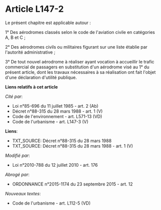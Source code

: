 # Article L147-2

Le présent chapitre est applicable autour : 

1° Des aérodromes classés selon le code de l'aviation civile en catégories A, B et C ; 

2° Des aérodromes civils ou militaires figurant sur une liste établie par l'autorité administrative ; 

3° De tout nouvel aérodrome à réaliser ayant vocation à accueillir le trafic commercial de passagers en substitution d'un
aérodrome visé au 1° du présent article, dont les travaux nécessaires à sa réalisation ont fait l'objet d'une déclaration
d'utilité publique.

**Liens relatifs à cet article**

_Cité par_:

  - Loi n°85-696 du 11 juillet 1985 - art. 2 (Ab)
  - Décret n°88-315 du 28 mars 1988 - art. 1 (V)
  - Code de l'environnement - art. L571-13 (VD)
  - Code de l'urbanisme - art. L147-3 (V)

**Liens**:

  - TXT_SOURCE: Décret n°88-315 du 28 mars 1988
  - TXT_SOURCE: Décret n°88-315 du 28 mars 1988 - art. 1 (V)

_Modifié par_:

  - Loi n°2010-788 du 12 juillet 2010 - art. 176

_Abrogé par_:

  - ORDONNANCE n°2015-1174 du 23 septembre 2015 - art. 12

_Nouveaux textes_:

  - Code de l'urbanisme - art. L112-5 (VD)

